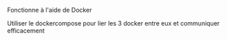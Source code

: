Fonctionne à l'aide de Docker

Utiliser le dockercompose pour lier les 3 docker entre eux et communiquer efficacement
